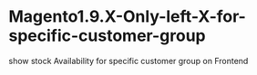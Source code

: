 # Magento1.9.X-Only-left-X-for-specific-customer-group
show stock Availability for specific customer group on Frontend
